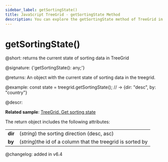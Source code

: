 ```yaml
---
sidebar_label: getSortingState()
title: JavaScript TreeGrid - getSortingState Method 
description: You can explore the getSortingState method of TreeGrid in the documentation of the DHTMLX JavaScript UI library. Browse developer guides and API reference, try out code examples and live demos, and download a free 30-day evaluation version of DHTMLX Suite.
---
```


# getSortingState()

@short: returns the current state of sorting data in TreeGrid

@signature: {'getSortingState(): any;'}

@returns:
An object with the current state of sorting data in the treegrid.

@example:
const state = treegrid.getSortingState(); 
// -> {dir: "desc", by: "country"}

@descr:

**Related sample**: [TreeGrid. Get sorting state](https://snippet.dhtmlx.com/bdwwhvls)

The return object includes the following attributes:

<table>
	<tbody>
        <tr>
			<td><b>dir</b></td>
			<td>(<i>string</i>) the sorting direction (desc, asc)</td>
		</tr>
		<tr>
			<td><b>by</b></td>
			<td>(<i>string</i>)the id of a column that the treegrid is sorted by</td>
		</tr>
    </tbody>
</table>

@changelog:
added in v6.4

[comment]: # (@related: treegrid/usage.md#getting-the-sorting-state)
